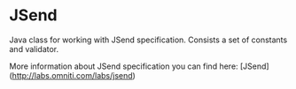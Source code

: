 JSend
=====

Java class for working with JSend specification. Consists a set of constants and validator.

More information about JSend specification you can find here: [JSend] (http://labs.omniti.com/labs/jsend)
